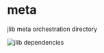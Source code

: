 # meta
jlib meta orchestration directory

![jlib dependencies](https://github.com/jlib-framework/meta/blob/master/jlib_dependencies.svg)

